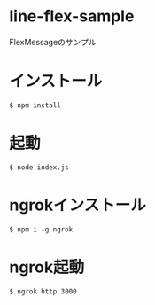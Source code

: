 # line-flex-sample
FlexMessageのサンプル

# インストール

```
$ npm install
```
# 起動

```
$ node index.js
```

# ngrokインストール

```
$ npm i -g ngrok
```

# ngrok起動

```
$ ngrok http 3000
```
